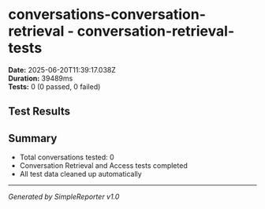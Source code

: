 # conversations-conversation-retrieval - conversation-retrieval-tests

**Date:** 2025-06-20T11:39:17.038Z  
**Duration:** 39489ms  
**Tests:** 0 (0 passed, 0 failed)

## Test Results



## Summary

- Total conversations tested: 0
- Conversation Retrieval and Access tests completed
- All test data cleaned up automatically

---
*Generated by SimpleReporter v1.0*
